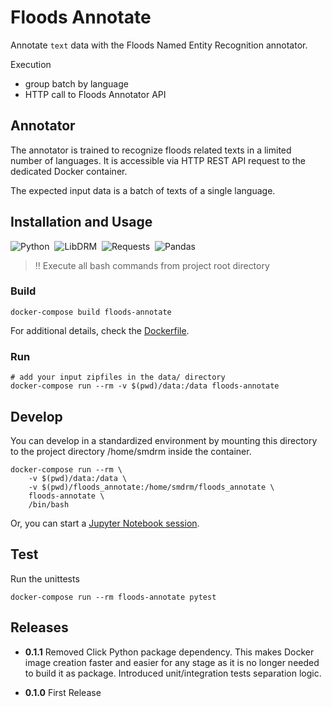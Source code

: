 # Floods Annotate

Annotate `text` data with the Floods Named Entity Recognition annotator.

Execution
* group batch by language
* HTTP call to Floods Annotator API

## Annotator

The annotator is trained to recognize floods related texts in a limited number
of languages. It is accessible via HTTP REST API request to the dedicated Docker container.

The expected input data is a batch of texts of a single language.

## Installation and Usage

![Python](https://img.shields.io/badge/Python-3.8-information)&nbsp;&nbsp;![LibDRM](https://img.shields.io/badge/libdrm-latest-information)&nbsp;&nbsp;![Requests](https://img.shields.io/badge/Requests-~=2.27-information)&nbsp;&nbsp;![Pandas](https://img.shields.io/badge/Pandas-~=1.4-information)

> :bangbang: Execute all bash commands from project root directory

### Build

```shell
docker-compose build floods-annotate
```

For additional details, check the [Dockerfile](Dockerfile).

### Run

```shell
# add your input zipfiles in the data/ directory
docker-compose run --rm -v $(pwd)/data:/data floods-annotate
```

## Develop

You can develop in a standardized environment by mounting this directory
to the project directory /home/smdrm inside the container.

```shell
docker-compose run --rm \
    -v $(pwd)/data:/data \
    -v $(pwd)/floods_annotate:/home/smdrm/floods_annotate \
    floods-annotate \
    /bin/bash
```

Or, you can start a [Jupyter Notebook session](../libdrm/README.md#development).

## Test

Run the unittests

```shell
docker-compose run --rm floods-annotate pytest
```

## Releases

- **0.1.1**
  Removed Click Python package dependency. This makes Docker image creation
  faster and easier for any stage as it is no longer needed to build it as package.
  Introduced unit/integration tests separation logic.

- **0.1.0**
  First Release

